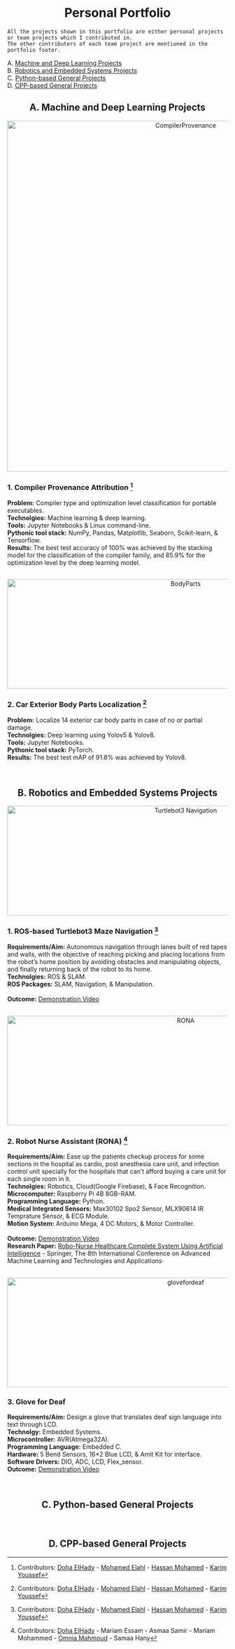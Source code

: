<h1 align="center">Personal Portfolio</h1>

```
All the projects shown in this portfolio are either personal projects or team projects which I contributed in.
The other contributers of each team project are mentioned in the portfolio footer.
```

A.  [Machine and Deep Learning Projects](#a-machine-and-deep-learning-projects) <br />
B.  [Robotics and Embedded Systems Projects](#b-robotics-and-embedded-systems-projects) <br />
C.  [Python-based General Projects](#c-python-based-general-projects)<br />
D.  [CPP-based General Projects](#d-cpp-based-general-projects)<br />

<h2 align="center">A. Machine and Deep Learning Projects</h2>

<p align="center"> 
<a href="https://github.com/DohaElHady/Compiler-Provenance-Attribution" target="_blank" rel="noreferrer"> <img src="https://user-images.githubusercontent.com/86476979/223572264-e004089b-2efa-4cec-b884-aa18c3db5ee6.png" alt="CompilerProvenance" width="800" /> </a> </p>

### 1. Compiler Provenance Attribution [^1]

**Problem:** Compiler type and optimization level classification for portable executables.<br />
**Technolgies:** Machine learning & deep learning.<br />
**Tools:** Jupyter Notebooks & Linux command-line.<br />
**Pythonic tool stack:** NumPy, Pandas, Matplotlib, Seaborn, Scikit-learn, & Tensorflow. <br />
**Results:** The best test accuracy of 100% was achieved by the stacking model for the classification of the compiler family, and 85.9%  for the optimization level by the deep learning model.


<h2 align="center"> </h2>

<p align="center"> 
<a href="https://github.com/DohaElHady/Exterior-Car-Body-Parts-Localization" target="_blank" rel="noreferrer"> <img src="https://user-images.githubusercontent.com/86476979/223578944-41748a39-f16c-4135-a19e-70190d3959d6.png" alt="BodyParts" width="800" height="250"/> </a> </p>

### 2. Car Exterior Body Parts Localization [^1]

**Problem:** Localize 14 exterior car body parts in case of no or partial damage.<br />
**Technolgies:** Deep learning using Yolov5 & Yolov8.<br />
**Tools:** Jupyter Notebooks.<br />
**Pythonic tool stack:** PyTorch. <br />
**Results:** The best test mAP of 91.8% was achieved by Yolov8.

<br />
<h2 align="center">B. Robotics and Embedded Systems Projects</h2>
<p align="center"> 
<a href="https://github.com/DohaElHady/TurtleBot3-ROS-Maze-Navigation" target="_blank" rel="noreferrer"> <img src="https://user-images.githubusercontent.com/86476979/223705199-65a0bce0-92c0-4cc8-b6d2-bf77d8a3fd5c.png" alt="Turtlebot3 Navigation" width="800" height="250"/> </a> </p>

### 1. ROS-based Turtlebot3 Maze Navigation [^1]

**Requirements/Aim:** Autonomous navigation through lanes built of red tapes and walls, with the objective of reaching picking and placing locations from the robot’s home position by avoiding obstacles and manipulating objects, and finally returning back of the robot to its home.<br />
**Technolgies:** ROS & SLAM.<br />
**ROS Packages:** SLAM, Navigation, & Manipulation. <br />
<br />
**Outcome:** [Demonstration Video](https://github.com/DohaElHady/TurtleBot3-ROS-Maze-Navigation/blob/main/Demonstration%20Videos/Tasks%20Demonestration.mp4)

<h2 align="center"> </h2>

<p align="center"> 
<a href="https://github.com/DohaElHady/RoboNurse" target="_blank" rel="noreferrer"> <img src="https://user-images.githubusercontent.com/86476979/223711730-2ab0bdbf-0d69-41ef-b33c-27b58f045c20.png" alt="RONA" width="800" height="250"/> </a> </p>

### 2. Robot Nurse Assistant (RONA) [^2]

**Requirements/Aim:** Ease up the patients checkup process for some sections in the hospital as cardio, post anesthesia care unit, and infection control unit specially for the hospitals that can’t afford buying a care unit for each single room in it.<br />
**Technolgies:** Robotics, Cloud(Google Firebase), & Face Recognition. <br />
**Microcomputer:** Raspberry Pi 4B 8GB-RAM. <br />
**Programming Language:** Python. <br />
**Medical Integrated Sensors:**  Max30102 Spo2 Sensor, MLX90614 IR Temprature Sensor, & ECG Module.<br />
**Motion System:** Arduino Mega, 4 DC Motors, & Motor Controller. <br />
<br />
**Outcome:** [Demonstration Video]()<br />
**Research Paper:** [Robo-Nurse Healthcare Complete System Using Artificial Intelligence](https://link.springer.com/chapter/10.1007/978-3-031-03918-8_17) - Springer, The 8th International Conference on Advanced Machine Learning and Technologies and Applications·

<h2 align="center"> </h2>

<p align="center"> 
<a href="https://github.com/DohaElHady/GloveForDeaf" target="_blank" rel="noreferrer"> <img src="https://user-images.githubusercontent.com/86476979/223726152-996acf33-c477-43d1-890e-3bfc3bdb8697.png" alt="glovefordeaf" width="800" height="250"/> </a> </p>


### 3. Glove for Deaf

**Requirements/Aim:** Design a glove that translates deaf sign language into text through LCD.<br />
**Technolgy:** Embedded Systems.<br />
**Microcontroller:** AVR(Atmega32A). <br />
**Programming Language:** Embedded C. <br />
**Hardware:** 5 Bend Sensors, 16*2 Blue LCD, & Amit Kit for interface.<br />
**Software Drivers:** DIO, ADC, LCD, Flex_sensor. <br />
**Outcome:** [Demonstration Video](https://github.com/DohaElHady/GloveForDeaf/blob/main/GloveForDeaf_Video.mov)<br />

<br />
<h2 align="center">C. Python-based General Projects</h2>


<br />
<h2 align="center">D. CPP-based General Projects</h2>


[^1]: Contributors: 
[Doha ElHady](https://github.com/DohaElHady) - [Mohamed Elahl](https://github.com/MohamedElahl) - [Hassan Mohamed](https://github.com/Hsnmhmd) - [Karim Youssef](https://github.com/KarimYoussef98)

[^2]: Contributors: 
[Doha ElHady](https://github.com/DohaElHady) - Mariam Essam - Asmaa Samir - Mariam Mohammed - [Omnia Mahmoud](https://github.com/omniahh) - Samaa Hany
